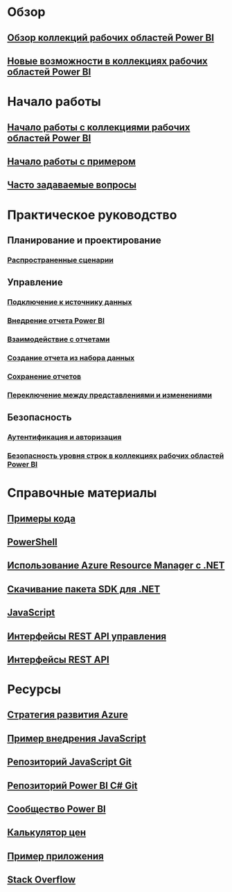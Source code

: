 # Обзор
## [Обзор коллекций рабочих областей Power BI](what-are-power-bi-workspace-collections.md)
## [Новые возможности в коллекциях рабочих областей Power BI](whats-new.md)

# Начало работы
## [Начало работы с коллекциями рабочих областей Power BI](get-started.md)
## [Начало работы с примером](get-started-sample.md)
## [Часто задаваемые вопросы](faq.md)

# Практическое руководство
## Планирование и проектирование
### [Распространенные сценарии](scenarios.md)

## Управление
### [Подключение к источнику данных](connect-datasource.md)
### [Внедрение отчета Power BI](embed-report.md)
### [Взаимодействие с отчетами](interact-with-reports.md)
### [Создание отчета из набора данных](create-report-from-dataset.md)
### [Сохранение отчетов](save-reports.md)
### [Переключение между представлениями и изменениями](toggle-mode.md)

## Безопасность
### [Аутентификация и авторизация](app-token-flow.md)
### [Безопасность уровня строк в коллекциях рабочих областей Power BI](row-level-security.md)

# Справочные материалы
## [Примеры кода](https://azure.microsoft.com/resources/samples/?service=power-bi-embedded)
## [PowerShell](/powershell/module/azurerm.powerbiembedded)
## [Использование Azure Resource Manager с .NET](/dotnet/api/microsoft.azure.management.powerbiembedded)
## [Скачивание пакета SDK для .NET](https://www.nuget.org/profiles/powerbi)
## [JavaScript](https://github.com/Microsoft/PowerBI-JavaScript/wiki)
## [Интерфейсы REST API управления](/rest/api/powerbiembedded/)
## [Интерфейсы REST API](https://msdn.microsoft.com/library/azure/mt711507.aspx)

# Ресурсы
## [Стратегия развития Azure](https://azure.microsoft.com/roadmap/?category=intelligence-analytics)
## [Пример внедрения JavaScript](https://microsoft.github.io/PowerBI-JavaScript/demo/)
## [Репозиторий JavaScript Git](https://github.com/Microsoft/PowerBI-JavaScript)
## [Репозиторий Power BI C# Git](https://github.com/Microsoft/PowerBI-CSharp)
## [Сообщество Power BI](http://community.powerbi.com/t5/Developer/bd-p/Developer)
## [Калькулятор цен](https://azure.microsoft.com/pricing/calculator/)
## [Пример приложения](https://github.com/Azure-Samples/power-bi-embedded-integrate-report-into-web-app/)
## [Stack Overflow](http://stackoverflow.com/questions/tagged/powerbi)
